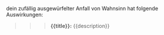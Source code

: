 dein zufällig ausgewürfelter Anfall von Wahnsinn hat folgende Auswirkungen:
>>> **{{title}}:** {{description}}
